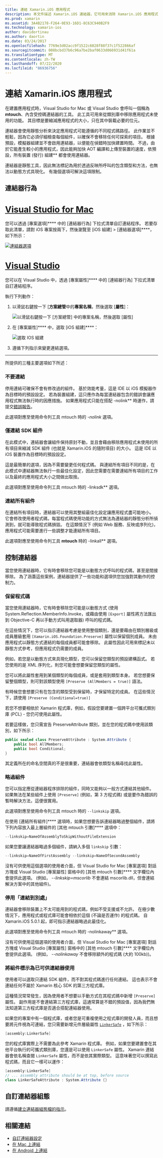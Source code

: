 ```yaml
---
title: 連結 Xamarin.iOS 應用程式
description: 本文件描述 Xamarin.iOS 連結器，它可用來消除 Xamarin.iOS 應用程式中未使用的程式碼，以減少其大小。
ms.prod: xamarin
ms.assetid: 3A4B2178-F264-0E93-16D1-8C63C940B2F9
ms.technology: xamarin-ios
author: davidortinau
ms.author: daortin
ms.date: 03/24/2017
ms.openlocfilehash: 7769e3d02acc9f1522c6028f88f37c1f522866af
ms.sourcegitcommit: 008bcbd37b6c96a7be2baf0633d066931d41f61a
ms.translationtype: MT
ms.contentlocale: zh-TW
ms.lasthandoff: 07/22/2020
ms.locfileid: "86936756"
---
```

# <a name="linking-xamarinios-apps"></a>連結 Xamarin.iOS 應用程式

在建置應用程式時，Visual Studio for Mac 或 Visual Studio 會呼叫一個稱為 **mtouch**、內含受控碼連結器的工具。 此工具可用來從類別庫中移除應用程式未使用的功能。 其目標是要縮減應用程式的大小，只在其中裝載必要的位元。

連結器會使用靜態分析來決定應用程式可能遵循的不同程式碼路徑。 此作業並不輕鬆，因為它必須仔細檢查每個組件，以確保不會移除任何可探索的項目。 根據預設，模擬器組建並不會啟用連結器，以便能在偵錯時加快建置時間。 不過，由於它能產生較小的應用程式，因此能夠加快 AOT 編譯和上傳至裝置的速度，依預設，所有裝置 (發行) 組建** 都會使用連結器。

連結器是靜態工具，因此無法標記為用於透過反映所呼叫的包含類型和方法，也無法以動態方式具現化。 有幾個選項可解決這項限制。

<a name="Linker_Behavior"></a>

## <a name="linker-behavior"></a>連結器行為

# <a name="visual-studio-for-mac"></a>[Visual Studio for Mac](#tab/macos)

您可以透過 [專案選項]**** 中的 [連結器行為] 下拉式清單自訂連結程序。 若要存取此清單，請對 iOS 專案按兩下，然後瀏覽至 [iOS 組建] > [連結器選項]****，如下所示：

[![連結器選項](linker-images/image1.png)](linker-images/image1.png#lightbox)

# <a name="visual-studio"></a>[Visual Studio](#tab/windows)

您可以在 Visual Studio 中，透過 [專案屬性]**** 中的 [連結器行為] 下拉式清單自訂連結程序。

執行下列動作：

1. 以滑鼠右鍵按一下 [**方案總管**中的**專案名稱**，然後選取 [**屬性**]：

    ![以滑鼠右鍵按一下 [方案總管] 中的專案名稱，然後選取 [屬性]](linker-images/linking01w.png)
2. 在 [專案屬性]**** 中，選取 [iOS 組建]****：

    ![選取 IOS 組建](linker-images/linking02w.png)
3. 遵循下列指示來變更連結選項。

-----

所提供的三種主要選項如下所述：

### <a name="dont-link"></a>不要連結

停用連結可確保不會有修改過的組件。 基於效能考量，這是 IDE 以 iOS 模擬器作為目標時的預設設定。 若為裝置組建，這只應作為每當連結器包含的錯誤會讓應用程式無法執行時的因應措施。 如果應用程式只能在搭配 -nolink** 時運作，請提交[錯誤報告](https://github.com/xamarin/xamarin-macios/issues/new)。

此選項對應至使用命令列工具 mtouch 時的 *-nolink* 選項。

<a name="Link_SDK_assemblies_only"></a>

### <a name="link-sdk-assemblies-only"></a>僅連結 SDK 組件

在此模式中，連結器會讓組件保持原封不動，並且會藉由移除應用程式未使用的所有項目來縮減 SDK 組件 (也就是 Xamarin.iOS 的隨附項目) 的大小。 這是 IDE 以 iOS 裝置作為目標時的預設設定。

這是最簡單的選項，因為不需要變更任何程式碼。 與連結所有項目不同的是，在此模式中連結器無法執行一些最佳化設定，因此您需要在需要連結所有項目的工作以及最終的應用程式大小之間做出取捨。

此選項對應至使用命令列工具 mtouch 時的 -linksdk** 選項。

<a name="Link_all_assemblies"></a>

### <a name="link-all-assemblies"></a>連結所有組件

在連結所有項目時，連結器可以使用其整組最佳化設定讓應用程式盡可能地小。 它會修改使用者程式碼，每當程式碼使用功能的方式無法為連結器的靜態分析所偵測到，就可能導致程式碼損毀。 在這類情況下 (例如 Web 服務、反映或序列化)，應用程式可能需要進行一些調整才能連結所有項目。

此選項對應至使用命令列工具 **mtouch** 時的 -linkall** 選項。

<a name="Controlling_the_Linker"></a>

## <a name="controlling-the-linker"></a>控制連結器

當您使用連結器時，它有時會移除您可能是以動態方式呼叫的程式碼，甚至是間接移除。 為了涵蓋這些案例，連結器提供了一些功能和選項供您加強對其動作的控制力。

<a name="Preserving_Code"></a>

### <a name="preserving-code"></a>保留程式碼

當您使用連結器時，它有時會移除您可能是以動態方式 (使用 System.Reflection.MemberInfo.Invoke，或藉由使用 `[Export]` 屬性將方法匯出到 Objective-C 再以手動方式叫用選取器) 呼叫的程式碼。

在這些情況下，您可以指示連結器考慮是使用整個類別，還是要藉由在類別層級或成員層級套用 `[Xamarin.iOS.Foundation.Preserve]` 屬性以保留個別成員。 未由應用程式以靜態方式連結的每個成員都可能會移除。 此屬性因此可用來標記未以靜態方式參考，但應用程式仍需要的成員。

例如，若您是以動態方式來具現化類型，您可以保留您類型的預設建構函式。 若您使用的是 XML 序列化，則您可能會想要保留您類型的屬性。

您可以將此屬性套用到某個類型的每個成員，或是套用到類型本身。 若您想要保留整個類型，則可對該類型使用 `[Preserve
(AllMembers = true)]` 語法。

有時候您會想要只有在包含的類型受到保留時，才保留特定的成員。 在這些情況下，請使用 `[Preserve (Conditional=true)]`

若您不想要相依於 Xamarin 程式庫，例如，假設您要建置一個跨平台可攜式類別庫 (PCL) - 您仍可使用此屬性。

若要這樣做，您只需宣告 PreserveAttribute 類別，並在您的程式碼中使用該類別，如下所示：

```csharp
public sealed class PreserveAttribute : System.Attribute {
    public bool AllMembers;
    public bool Conditional;
}
```

其定義所在的命名空間真的不是很重要，連結器會依類型名稱尋找此屬性。

 <a name="Skipping_Assemblies"></a>

### <a name="skipping-assemblies"></a>略過組件

您可以指定應從連結器程序排除的組件，同時又能夠以一般方式連結其他組件。 如果無法在某些組件上使用 `[Preserve]` (例如，第 3 方程式碼) 或是要作為錯誤的暫時解決方法，這便很實用。

此選項對應至使用命令列工具 mtouch 時的 `--linkskip` 選項。

在使用 [連結所有組件]**** 選項時，如果您想要告訴連結器略過整個組件，請將下列內容放入最上層組件的 [其他 mtouch 引數]**** 選項中：

```csharp
--linkskip=NameOfAssemblyToSkipWithoutFileExtension
```

如果您要讓連結器略過多個組件，請納入多個 `linkskip` 引數：

```csharp
--linkskip=NameOfFirstAssembly --linkskip=NameOfSecondAssembly
```

沒有可供使用這個選項的使用者介面，但 Visual Studio for Mac [專案選項] 對話方塊或 Visual Studio [專案屬性] 窗格中的 [其他 mtouch 引數]**** 文字欄位內會提供此選項。 (例如， *--linkskip=mscorlib* 不會連結 mscorlib.dll，但會連結解決方案中的其他組件)。

<a name="Disabling_Link_Away"></a>

### <a name="disabling-link-away"></a>停用「連結到別處」

連結器會移除裝置上不太可能用到的程式碼，例如不受支援或不允許。 在極少數情況下，應用程式或程式庫可能會相依於這個 (不論是否運作) 的程式碼。 自 Xamarin.iOS 5.0.1 起，即可指示連結器略過此最佳化。

此選項對應至使用命令列工具 mtouch 時的 -nolinkaway** 選項。

沒有可供使用這個選項的使用者介面，但 Visual Studio for Mac [專案選項] 對話方塊或 Visual Studio [專案屬性] 窗格中的 [其他 mtouch 引數]**** 文字欄位內會提供此選項。 (例如， *--nolinkaway* 不會移除額外的程式碼 (大約 100kb))。

### <a name="marking-your-assembly-as-linker-ready"></a>將組件標示為已可供連結器使用

使用者可以選取只連結 SDK 組件，而不對其程式碼進行任何連結。  這也表示不會連結任何不屬於 Xamarin 核心 SDK 的第三方程式庫。

這種情況常常發生，因為使用者不想要以手動方式在其程式碼中新增 `[Preserve]` 屬性。  副作用是不會連結第三方程式庫，這通常算是不錯的預設值，因為我們無法知道第三方程式庫是否適合搭配連結器使用。

如果您的專案中有一個程式庫，或者您是可重複使用之程式庫的開發人員，而且想要將元件視為可連結，您只需要新增元件層級屬性 [`LinkerSafe`](xref:Foundation.LinkerSafeAttribute) ，如下所示：

```csharp
[assembly:LinkerSafe]
```

您的程式庫實際上不需要為此參考 Xamarin 程式庫。  例如，如果您要建置會在其他平台執行的可攜式類別庫，您還是可以使用 `LinkerSafe` 屬性。
Xamarin 連結器會依名稱查閱 `LinkerSafe` 屬性，而不是依其實際類型。  這意味著您可以撰寫此程式碼，而且它一樣可以運作：

```csharp
[assembly:LinkerSafe]
// ... assembly attribute should be at top, before source
class LinkerSafeAttribute : System.Attribute {}
```

## <a name="custom-linker-configuration"></a>自訂連結器組態

請遵循[建立連結器組態檔的指示](~/cross-platform/deploy-test/linker.md)。

## <a name="related-links"></a>相關連結

- [自訂連結器設定](~/cross-platform/deploy-test/linker.md)
- [在 Mac 上連結](~/mac/deploy-test/linker.md)
- [在 Android 上連結](~/android/deploy-test/linker.md)
